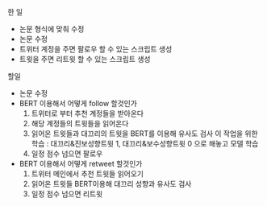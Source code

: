 한 일
- 논문 형식에 맞춰 수정
- 논문 수정
- 트위터 계정을 주면 팔로우 할 수 있는 스크립트 생성
- 트윗을 주면 리트윗 할 수 있는 스크립트 생성

할일
- 논문 수정
- BERT 이용해서 어떻게 follow 할것인가
    1. 트위터로 부터 추천 계정들을 받아온다
    2. 해당 계정들의 트윗들을 읽어온다
    3. 읽어온 트윗들과 대끄리의 트윗을 BERT를 이용해 유사도 검사
       이 작업을 위한 학습 : 대끄리&진보성향트윗 1, 대끄리&보수성향트윗 0 으로 해놓고 모델 학습
    4. 일정 점수 넘으면 팔로우
- BERT 이용해서 어떻게 retweet 할것인가
    1. 트위터 메인에서 추천 트윗들 읽어오기
    2. 읽어온 트윗들 BERT이용해 대끄리 성향과 유사도 검사
    3. 일정 점수 넘으면 리트윗
